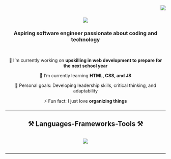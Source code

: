 <img align="right" src="https://visitor-badge.laobi.icu/badge?page_id=icodecedd.icodecedd" />

<h1 align="center">
    <img src="https://readme-typing-svg.herokuapp.com/?font=Righteous&size=35&center=true&vCenter=true&width=550&height=70&duration=4000&lines=Hello+There!+👋;+I'm+Cedrick+Joseph+Mariano!;+An+Upcoming+Third+Year+Student" />
</h1>

<h3 align="center">Aspiring software engineer passionate about coding and technology</h3>

<br/>

<div align="center">
 
 🔭 I’m currently working on **upskilling in web development to prepare for the next school year**
 
 🌱 I’m currently learning **HTML, CSS, and JS**

🎯 Personal goals: Developing leadership skills, critical thinking, and adaptability

⚡ Fun fact: I just love **organizing things**

 </div>

 <hr/>
 
<h2 align="center">⚒️ Languages-Frameworks-Tools ⚒️</h2>
<br/>
<div align="center">
    <img src="https://skillicons.dev/icons?i=vscode,github,pycharm,idea,supabase,mysql,postgres,python,c,java&perline=12" /><br>
</div>

<br/>

<hr/>


<!---
icodecedd/icodecedd is a ✨ special ✨ repository because its `README.md` (this file) appears on your GitHub profile.
You can click the Preview link to take a look at your changes.
--->
